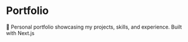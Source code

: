 # Portfolio
🚀 Personal portfolio showcasing my projects, skills, and experience. Built with Next.js
